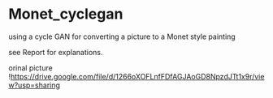 # Monet_cyclegan
using a cycle GAN for converting a picture  to a Monet style painting

see Report for explanations.

orinal picture
!https://drive.google.com/file/d/1266oXOFLnfFDfAGJAoGD8NpzdJTt1x9r/view?usp=sharing
